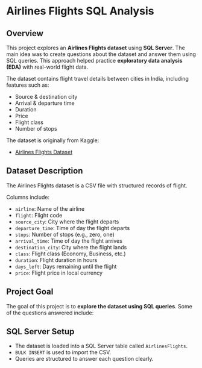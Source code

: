 # Airlines Flights SQL Analysis

## Overview
This project explores an **Airlines Flights dataset** using **SQL Server**. The main idea was to create questions about the dataset and answer them using SQL queries. This approach helped practice **exploratory data analysis (EDA)** with real-world flight data.

The dataset contains flight travel details between cities in India, including features such as:
- Source & destination city
- Arrival & departure time
- Duration
- Price
- Flight class
- Number of stops

The dataset is originally from Kaggle:
- [Airlines Flights Dataset](https://www.kaggle.com/datasets/rohitgrewal/airlines-flights-data)

## Dataset Description
The Airlines Flights dataset is a CSV file with structured records of flight.

Columns include:
- `airline`: Name of the airline
- `flight`: Flight code
- `source_city`: City where the flight departs
- `departure_time`: Time of day the flight departs
- `stops`: Number of stops (e.g., zero, one)
- `arrival_time`: Time of day the flight arrives
- `destination_city`: City where the flight lands
- `class`: Flight class (Economy, Business, etc.)
- `duration`: Flight duration in hours
- `days_left`: Days remaining until the flight
- `price`: Flight price in local currency

## Project Goal
The goal of this project is to **explore the dataset using SQL queries**. Some of the questions answered include:

## SQL Server Setup
- The dataset is loaded into a SQL Server table called `AirlinesFlights`.
- `BULK INSERT` is used to import the CSV.
- Queries are structured to answer each question clearly.


